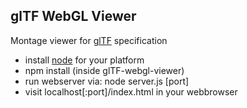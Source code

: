 ## glTF WebGL Viewer

Montage viewer for [glTF](https://github.com/KhronosGroup/glTF/blob/master/specification/README.md) specification 

 * install [node](http://nodejs.org/) for your platform
 * npm install (inside glTF-webgl-viewer)
 * run webserver via: node server.js [port]
 * visit localhost[:port]/index.html in your webbrowser
